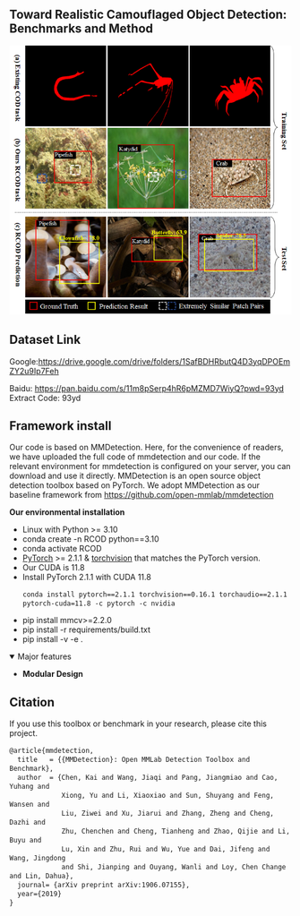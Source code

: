 ## Toward Realistic Camouflaged Object Detection: Benchmarks and Method

<img src="RCOD.png"/>


## Dataset Link
Google:https://drive.google.com/drive/folders/1SafBDHRbutQ4D3yqDPOEmZY2u9Ip7Feh

Baidu: https://pan.baidu.com/s/11m8pSerp4hR6pMZMD7WiyQ?pwd=93yd    Extract Code: 93yd 

## Framework install

Our code is based on MMDetection. Here, for the convenience of readers, we have uploaded the full code of mmdetection and our code. If the relevant environment for mmdetection is configured on your server, you can download and use it directly.
MMDetection is an open source object detection toolbox based on PyTorch. We adopt MMDetection as our baseline framework from https://github.com/open-mmlab/mmdetection


**Our environmental installation**
* Linux with Python >= 3.10
* conda create -n RCOD python==3.10
* conda activate RCOD
* [PyTorch](https://pytorch.org/get-started/locally/) >= 2.1.1 & [torchvision](https://github.com/pytorch/vision/) that matches the PyTorch version.
* Our CUDA is 11.8
* Install PyTorch 2.1.1 with CUDA 11.8 
  ```shell
  conda install pytorch==2.1.1 torchvision==0.16.1 torchaudio==2.1.1 pytorch-cuda=11.8 -c pytorch -c nvidia
  ```
* pip install mmcv>=2.2.0
* pip install -r requirements/build.txt
* pip install -v -e . 



<details open>
<summary>Major features</summary>

- **Modular Design**


## Citation

If you use this toolbox or benchmark in your research, please cite this project.

```
@article{mmdetection,
  title   = {{MMDetection}: Open MMLab Detection Toolbox and Benchmark},
  author  = {Chen, Kai and Wang, Jiaqi and Pang, Jiangmiao and Cao, Yuhang and
             Xiong, Yu and Li, Xiaoxiao and Sun, Shuyang and Feng, Wansen and
             Liu, Ziwei and Xu, Jiarui and Zhang, Zheng and Cheng, Dazhi and
             Zhu, Chenchen and Cheng, Tianheng and Zhao, Qijie and Li, Buyu and
             Lu, Xin and Zhu, Rui and Wu, Yue and Dai, Jifeng and Wang, Jingdong
             and Shi, Jianping and Ouyang, Wanli and Loy, Chen Change and Lin, Dahua},
  journal= {arXiv preprint arXiv:1906.07155},
  year={2019}
}
```


